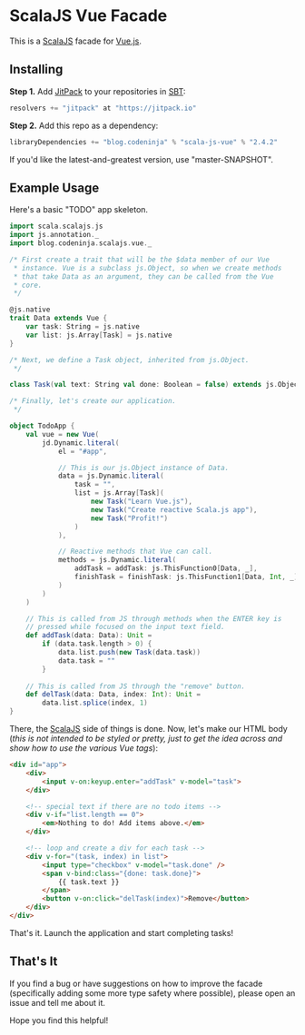 # ScalaJS Vue Facade

This is a [ScalaJS][scalajs] facade for [Vue.js][vue].

## Installing

**Step 1.** Add [JitPack][jitpack] to your repositories in [SBT][sbt]:

```scala
resolvers += "jitpack" at "https://jitpack.io"
```

**Step 2.** Add this repo as a dependency:

```scala
libraryDependencies += "blog.codeninja" % "scala-js-vue" % "2.4.2"
```

If you'd like the latest-and-greatest version, use "master-SNAPSHOT".

## Example Usage

Here's a basic "TODO" app skeleton.

```scala
import scala.scalajs.js
import js.annotation._
import blog.codeninja.scalajs.vue._

/* First create a trait that will be the $data member of our Vue
 * instance. Vue is a subclass js.Object, so when we create methods
 * that take Data as an argument, they can be called from the Vue
 * core.
 */

@js.native
trait Data extends Vue {
    var task: String = js.native
    var list: js.Array[Task] = js.native
}

/* Next, we define a Task object, inherited from js.Object.
 */

class Task(val text: String val done: Boolean = false) extends js.Object

/* Finally, let's create our application.
 */

object TodoApp {
    val vue = new Vue(
        jd.Dynamic.literal(
            el = "#app",

            // This is our js.Object instance of Data.
            data = js.Dynamic.literal(
                task = "",
                list = js.Array[Task](
                    new Task("Learn Vue.js"),
                    new Task("Create reactive Scala.js app"),
                    new Task("Profit!")
                )
            ),

            // Reactive methods that Vue can call.
            methods = js.Dynamic.literal(
                addTask = addTask: js.ThisFunction0[Data, _],
                finishTask = finishTask: js.ThisFunction1[Data, Int, _]
            )
        )
    )

    // This is called from JS through methods when the ENTER key is
    // pressed while focused on the input text field.
    def addTask(data: Data): Unit =
        if (data.task.length > 0) {
            data.list.push(new Task(data.task))
            data.task = ""
        }
    
    // This is called from JS through the "remove" button.
    def delTask(data: Data, index: Int): Unit =
        data.list.splice(index, 1)
}
```

There, the [ScalaJS][scalajs] side of things is done. Now, let's make our HTML body (*this is not intended to be styled or pretty, just to get the idea across and show how to use the various Vue tags*):

```html
<div id="app">
    <div>
        <input v-on:keyup.enter="addTask" v-model="task">
    </div>

    <!-- special text if there are no todo items -->
    <div v-if="list.length == 0">
        <em>Nothing to do! Add items above.</em>
    </div>

    <!-- loop and create a div for each task -->
    <div v-for="(task, index) in list">
        <input type="checkbox" v-model="task.done" />
        <span v-bind:class="{done: task.done}">
            {{ task.text }}
        </span>
        <button v-on:click="delTask(index)">Remove</button>
    </div>
</div>
```

That's it. Launch the application and start completing tasks!

## That's It

If you find a bug or have suggestions on how to improve the facade (specifically adding some more type safety where possible), please open an issue and tell me about it.

Hope you find this helpful!

[scalajs]:      http://www.scala-js.org
[sbt]:          http://www.scala-sbt.org
[vue]:          https://vuejs.org
[jitpack]:      https://jitpack.io
